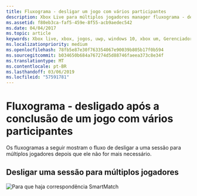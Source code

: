 ```yaml
---
title: Fluxograma - desligar um jogo com vários participantes
description: Xbox Live para múltiplos jogadores manager fluxograma - desligada depois que um jogo for concluído.
ms.assetid: f80eb3ca-faf5-459e-8f55-acb9aedec542
ms.date: 04/04/2017
ms.topic: article
keywords: Xbox live, xbox, jogos, uwp, windows 10, xbox um, Gerenciador de vários jogadores, fluxograma
ms.localizationpriority: medium
ms.openlocfilehash: 78fb5e87e30f763354067e90039b805b17f0b594
ms.sourcegitcommit: b034650b684a767274d5d88746faeea373c8e34f
ms.translationtype: MT
ms.contentlocale: pt-BR
ms.lasthandoff: 03/06/2019
ms.locfileid: "57591781"
---
```

# <a name="flowchart---shut-down-after-a-multiplayer-game-is-complete"></a>Fluxograma - desligado após a conclusão de um jogo com vários participantes

Os fluxogramas a seguir mostram o fluxo de desligar a uma sessão para múltiplos jogadores depois que ele não for mais necessário.

## <a name="shut-down-a-multiplayer-session"></a>Desligar uma sessão para múltiplos jogadores

![Para que haja correspondência SmartMatch](../../../images/multiplayer/mpm-shut-down.png)
